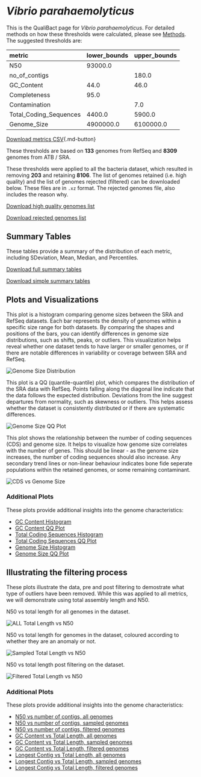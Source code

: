 # *Vibrio parahaemolyticus*

This is the QualiBact page for *Vibrio parahaemolyticus*. For detailed methods on how these thresholds were calculated, please see [Methods](../../methods.md).
The suggested thresholds are: 

| metric                 | lower_bounds   | upper_bounds   |
|:-----------------------|:---------------|:---------------|
| N50                    | 93000.0        |                |
| no_of_contigs          |                | 180.0          |
| GC_Content             | 44.0           | 46.0           |
| Completeness           | 95.0           |                |
| Contamination          |                | 7.0            |
| Total_Coding_Sequences | 4400.0         | 5900.0         |
| Genome_Size            | 4900000.0      | 6100000.0      |

[Download metrics CSV](Vibrio_parahaemolyticus_metrics.csv){.md-button}


These thresholds are based on **133** genomes from RefSeq and **8309** genomes from ATB / SRA.

These thresholds were applied to all the bacteria dataset, which resulted in removing **203** and retaining **8106**.
The list of genomes retained (i.e. high quality) and the list of genomes rejected (filtered) can be downloaded below. These files are in `.xz` format. The rejected genomes file, also includes the reason why.

[Download high quality genomes list](Vibrio_parahaemolyticus_high_quality_genomes.csv.xz)


[Download rejected genomes list](Vibrio_parahaemolyticus_filtered_out_genomes.csv.xz)



## Summary Tables
These tables provide a summary of the distribution of each metric, including SDeviation, Mean, Median, and Percentiles.

[Download full summary tables](summary.csv)

[Download simple summary tables](selected_summary.csv)

## Plots and Visualizations

This plot is a histogram comparing genome sizes between the SRA and RefSeq datasets. Each bar represents the density of genomes within a specific size range for both datasets. By comparing the shapes and positions of the bars, you can identify differences in genome size distributions, such as shifts, peaks, or outliers. This visualization helps reveal whether one dataset tends to have larger or smaller genomes, or if there are notable differences in variability or coverage between SRA and RefSeq.

![Genome Size Distribution](Genome_Size_refseq_histogram_kde.png)

This plot is a QQ (quantile-quantile) plot, which compares the distribution of the SRA data with RefSeq. Points falling along the diagonal line indicate that the data follows the expected distribution. Deviations from the line suggest departures from normality, such as skewness or outliers. This helps assess whether the dataset is consistently distributed or if there are systematic differences.

![Genome Size QQ Plot](Genome_Size_refseq_qqplot.png)

This plot shows the relationship between the number of coding sequences (CDS) and genome size. It helps to visualize how genome size correlates with the number of genes. This should be linear - as the genome size increases, the number of coding sequences should also increase. Any secondary trend lines or non-linear behaviour indicates bone fide seperate populations within the retained genomes, or some remaining contaminant. 

![CDS vs Genome Size](Vibrio_parahaemolyticus_CDS_vs_Genome_Size.png)

### Additional Plots

These plots provide additional insights into the genome characteristics:

- [GC Content Histogram](GC_Content_refseq_histogram_kde.png)
- [GC Content QQ Plot](GC_Content_refseq_qqplot.png)
- [Total Coding Sequences Histogram](Total_Coding_Sequences_refseq_histogram_kde.png)
- [Total Coding Sequences QQ Plot](Total_Coding_Sequences_refseq_qqplot.png)
- [Genome Size Histogram](Genome_Size_refseq_histogram_kde.png)
- [Genome Size QQ Plot](Genome_Size_refseq_qqplot.png)
## Illustrating the filtering process
These plots illustrate the data, pre and post filtering to demostrate what type of outliers have been removed. While this was applied to all metrics, we will demonstrate using total assembly length and N50.

N50 vs total length for all genomes in the dataset.

![ALL Total Length vs N50](Vibrio_parahaemolyticus_all_total_length_N50.png)

N50 vs total length for genomes in the dataset, coloured according to whether they are an anomaly or not.

![Sampled Total Length vs N50](Vibrio_parahaemolyticus_sample_total_length_N50.png)

N50 vs total length post filtering on the dataset.

![Filtered Total Length vs N50](Vibrio_parahaemolyticus_filt_total_length_N50.png)

### Additional Plots

These plots provide additional insights into the genome characteristics:

- [N50 vs number of contigs, all genomes](Vibrio_parahaemolyticus_all_N50_number.png)
- [N50 vs number of contigs, sampled genomes](Vibrio_parahaemolyticus_sample_N50_number.png)
- [N50 vs number of contigs, filtered genomes](Vibrio_parahaemolyticus_filt_N50_number.png)
- [GC Content vs Total Length, all genomes](Vibrio_parahaemolyticus_all_total_length_GC_Content.png)
- [GC Content vs Total Length, sampled genomes](Vibrio_parahaemolyticus_sample_total_length_GC_Content.png)
- [GC Content vs Total Length, filtered genomes](Vibrio_parahaemolyticus_filt_total_length_GC_Content.png)
- [Longest Contig vs Total Length, all genomes](Vibrio_parahaemolyticus_all_total_length_longest.png)
- [Longest Contig vs Total Length, sampled genomes](Vibrio_parahaemolyticus_sample_total_length_longest.png)
- [Longest Contig vs Total Length, filtered genomes](Vibrio_parahaemolyticus_filt_total_length_longest.png)
